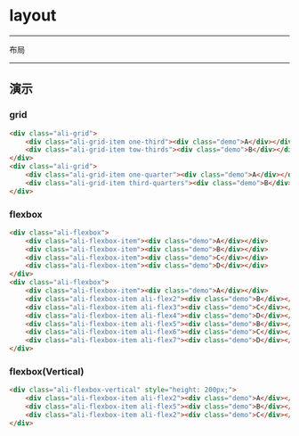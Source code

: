 # layout

---

布局

---

## 演示

<link type="text/css" rel="stylesheet" media="screen" href="src/base.css">
<link type="text/css" rel="stylesheet" media="screen" href="src/button.css">
<link type="text/css" rel="stylesheet" media="screen" href="src/form.css">
<link type="text/css" rel="stylesheet" media="screen" href="src/layout.css">
<style type="text/css">
.demo {
    padding: 1rem;
    color: #fff;
    background-color: #6C97C2;
    height: 100%;
}
.ali-flexbox-vertical .ali-flexbox-item{
    margin: 2px 0;
    background: #6C97C2;
}
</style>

### grid
````html
<div class="ali-grid">
    <div class="ali-grid-item one-third"><div class="demo">A</div></div>
    <div class="ali-grid-item tow-thirds"><div class="demo">B</div></div>
</div>
<div class="ali-grid">
    <div class="ali-grid-item one-quarter"><div class="demo">A</div></div>
    <div class="ali-grid-item third-quarters"><div class="demo">B</div></div>
</div>
````

### flexbox
````html
<div class="ali-flexbox">
    <div class="ali-flexbox-item"><div class="demo">A</div></div>
    <div class="ali-flexbox-item"><div class="demo">B</div></div>
    <div class="ali-flexbox-item"><div class="demo">C</div></div>
    <div class="ali-flexbox-item"><div class="demo">D</div></div>
</div>
<div class="ali-flexbox">
    <div class="ali-flexbox-item"><div class="demo">A</div></div>
    <div class="ali-flexbox-item ali-flex2"><div class="demo">B</div></div>
    <div class="ali-flexbox-item ali-flex3"><div class="demo">C</div></div>
    <div class="ali-flexbox-item ali-flex4"><div class="demo">D</div></div>
    <div class="ali-flexbox-item ali-flex5"><div class="demo">B</div></div>
    <div class="ali-flexbox-item ali-flex6"><div class="demo">C</div></div>
    <div class="ali-flexbox-item ali-flex7"><div class="demo">D</div></div>
</div>
````

### flexbox(Vertical)
````html
<div class="ali-flexbox-vertical" style="height: 200px;">
    <div class="ali-flexbox-item ali-flex2"><div class="demo">A</div></div>
    <div class="ali-flexbox-item ali-flex5"><div class="demo">B</div></div>
    <div class="ali-flexbox-item ali-flex2"><div class="demo">C</div></div>
</div>
````
